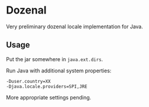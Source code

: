 Dozenal
=======

Very preliminary dozenal locale implementation for Java.


Usage
-----

Put the jar somewhere in `java.ext.dirs`.

Run Java with additional system properties:

```
-Duser.country=XX
-Djava.locale.providers=SPI,JRE
```

More appropriate settings pending.